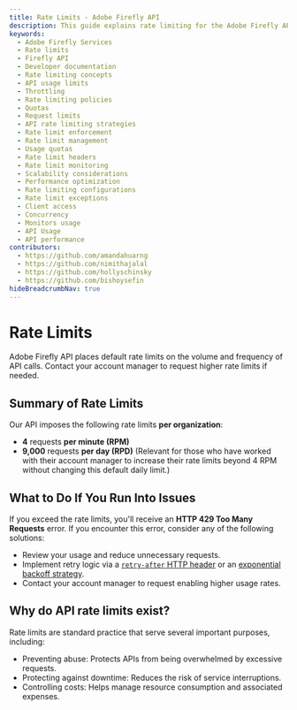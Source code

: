 ```yaml
---
title: Rate Limits - Adobe Firefly API
description: This guide explains rate limiting for the Adobe Firefly API.
keywords:
  - Adobe Firefly Services
  - Rate limits
  - Firefly API
  - Developer documentation
  - Rate limiting concepts
  - API usage limits
  - Throttling
  - Rate limiting policies
  - Quotas
  - Request limits
  - API rate limiting strategies
  - Rate limit enforcement
  - Rate limit management
  - Usage quotas
  - Rate limit headers
  - Rate limit monitoring
  - Scalability considerations
  - Performance optimization
  - Rate limiting configurations
  - Rate limit exceptions
  - Client access
  - Concurrency
  - Monitors usage
  - API Usage
  - API performance
contributors:
  - https://github.com/amandahuarng
  - https://github.com/nimithajalal
  - https://github.com/hollyschinsky
  - https://github.com/bishoysefin
hideBreadcrumbNav: true
---
```


# Rate Limits

Adobe Firefly API places default rate limits on the volume and frequency of API calls. Contact your account manager to request higher rate limits if needed.

## Summary of Rate Limits

Our API imposes the following rate limits **per organization**:

* **4** requests **per minute (RPM)**
* **9,000** requests **per day (RPD)** (Relevant for those who have worked with their account manager to increase their rate limits beyond 4 RPM without changing this default daily limit.)

## What to Do If You Run Into Issues

If you exceed the rate limits, you'll receive an **HTTP 429 Too Many Requests** error. If you encounter this error, consider any of the following solutions:

* Review your usage and reduce unnecessary requests.
* Implement retry logic via a [`retry-after` HTTP header](https://developer.mozilla.org/en-US/docs/Web/HTTP/Headers/Retry-After) or an [exponential backoff strategy](https://en.wikipedia.org/wiki/Exponential_backoff).
* Contact your account manager to request enabling higher usage rates.

## Why do API rate limits exist?

Rate limits are standard practice that serve several important purposes, including:

* Preventing abuse: Protects APIs from being overwhelmed by excessive requests.
* Protecting against downtime: Reduces the risk of service interruptions.
* Controlling costs: Helps manage resource consumption and associated expenses.
